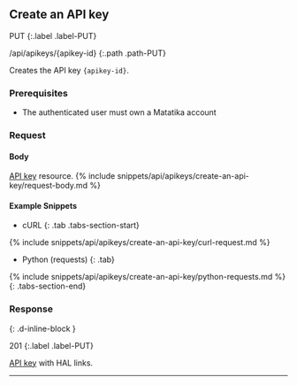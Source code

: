 ## Create an API key

PUT
{:.label .label-PUT}

/api/apikeys/{apikey-id}
{:.path .path-PUT}

Creates the API key `{apikey-id}`.

### Prerequisites
- The authenticated user must own a Matatika account

### Request

#### Body
[API key](#api-key) resource.
{% include snippets/api/apikeys/create-an-api-key/request-body.md %}

#### Example Snippets
- cURL
{: .tab .tabs-section-start}

{% include snippets/api/apikeys/create-an-api-key/curl-request.md %}

- Python (requests)
{: .tab}

{% include snippets/api/apikeys/create-an-api-key/python-requests.md %}
{: .tabs-section-end}

### Response
{: .d-inline-block }

201
{:.label .label-PUT}

[API key](#api-key) with HAL links.

---
